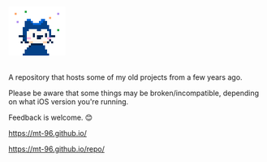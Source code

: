 <div
		<center><img src="CydiaIcon.png" alt=""></center>
<br> </br>

A repository that hosts some of my old projects from a few years ago.

Please be aware that some things may be broken/incompatible, depending on what iOS version you're running.

Feedback is welcome. 😊

https://mt-96.github.io/

https://mt-96.github.io/repo/

